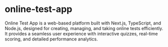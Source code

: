 # online-test-app
Online Test App is a web-based platform built with Next.js, TypeScript, and Node.js, designed for creating, managing, and taking online tests efficiently. It provides a seamless user experience with interactive quizzes, real-time scoring, and detailed performance analytics.
